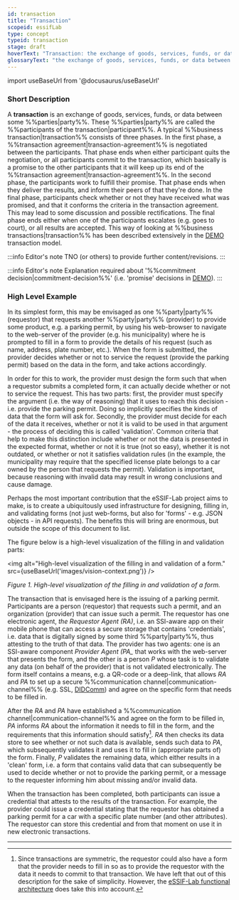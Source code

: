 ```yaml
---
id: transaction
title: "Transaction"
scopeid: essifLab
type: concept
typeid: transaction
stage: draft
hoverText: "Transaction: the exchange of goods, services, funds, or data between some Parties (called Participants of the Transaction)."
glossaryText: "the exchange of goods, services, funds, or data between some %%parties^party%% (called %%participants^participant%% of the %%transaction^transaction%%)."
---
```


import useBaseUrl from '@docusaurus/useBaseUrl'

### Short Description
A **transaction** is an exchange of goods, services, funds, or data between some %%parties|party%%. These %%parties|party%% are called the %%participants of the transaction|participant%%. A typical %%business transaction|transaction%% consists of three phases. In the first phase, a %%transaction agreement|transaction-agreement%% is negotiated between the participants. That phase ends when either participant quits the negotiation, or all participants commit to the transaction, which basically is a promise to the other participants that it will keep up its end of the %%transaction agreement|transaction-agreement%%. In the second phase, the participants work to fulfill their promise. That phase ends when they deliver the results, and inform their peers of that they're done. In the final phase, participants check whether or not they have received what was promised, and that it conforms the criteria in the transaction agreement. This may lead to some discussion and possible rectifications. The final phase ends either when one of the participants escalates (e.g. goes to court), or all results are accepted. This way of looking at %%business transactions|transaction%% has been described extensively in the [DEMO](https://en.wikipedia.org/wiki/Design_%26_Engineering_Methodology_for_Organizations) transaction model.

:::info Editor's note
TNO (or others) to provide further content/revisions.
:::

:::info Editor's note
Explanation required about '%%commitment decision|commitment-decision%%' (i.e. 'promise' decisions in [DEMO](https://en.wikipedia.org/wiki/Design_%26_Engineering_Methodology_for_Organizations)).
:::

### High Level Example

In its simplest form, this may be envisaged as one %%party|party%% (requestor) that requests another %%party|party%% (provider) to provide some product, e.g. a parking permit, by using his web-browser to navigate to the web-server of the provider (e.g. his municipality) where he is prompted to fill in a form to provide the details of his request (such as name, address, plate number, etc.). When the form is submitted, the provider decides whether or not to service the request (provide the parking permit) based on the data in the form, and take actions accordingly.

In order for this to work, the provider must design the form such that when a requestor submits a completed form, it can actually decide whether or not to service the request. This has two parts: first, the provider must specify the argument (i.e. the way of reasoning) that it uses to reach this decision - i.e. provide the parking permit. Doing so implicitly specifies the kinds of data that the form will ask for. Secondly, the provider must decide for each of the data it receives, whether or not it is valid to be used in that argument - the process of deciding this is called 'validation'. Common criteria that help to make this distinction include whether or not the data is presented in the expected format, whether or not it is true (not so easy), whether it is not outdated, or whether or not it satisfies validation rules (in the example, the municipality may require that the specified license plate belongs to a car owned by the person that requests the permit). Validation is important, because reasoning with invalid data may result in wrong conclusions and cause damage.

Perhaps the most important contribution that the eSSIF-Lab project aims to make, is to create a ubiquitously used infrastructure for designing, filling in, and validating forms (not just web-forms, but also for 'forms' - e.g. JSON objects - in API requests). The benefits this will bring are enormous, but outside the scope of this document to list.

The figure below is a high-level visualization of the filling in and validation parts:

<img
  alt="High-level visualization of the filling in and validation of a form."
  src={useBaseUrl('images/vision-context.png')}
/>

*Figure 1. High-level visualization of the filling in and validation of a form.*
 
The transaction that is envisaged here is the issuing of a parking permit. Participants are a person (requestor) that requests such a permit, and an organization (provider) that can issue such a permit. The requestor has one electronic agent, *the Requestor Agent (RA)*, i.e. an SSI-aware app on their mobile phone that can access a secure storage that contains 'credentials', i.e. data that is digitally signed by some third %%party|party%%, thus attesting to the truth of that data. The provider has two agents: one is an SSI-aware component *Provider Agent (PA_* that works with the web-server that presents the form, and the other is a person *P* whose task is to validate any data (on behalf of the provider) that is not validated electronically. The form itself contains a means, e.g. a QR-code or a deep-link, that allows *RA* and *PA* to set up a secure %%communication channel|communication-channel%% (e.g. SSL, [DIDComm](https://openssi.github.io/peer-did-method-spec/)) and agree on the specific form that needs to be filled in.

After the *RA* and *PA* have established a %%communication channel|communication-channel%% and agree on the form to be filled in, *PA* informs *RA* about the information it needs to fill in the form, and the requirements that this information should satisfy[^1]. *RA* then checks its data store to see whether or not such data is available, sends such data to *PA*, which subsequently validates it and uses it to fill in (appropriate parts of) the form. Finally, *P* validates the remaining data, which either results in a 'clean' form, i.e. a form that contains valid data that can subsequently be used to decide whether or not to provide the parking permit, or a message to the requester informing him about missing and/or invalid data.

When the transaction has been completed, both participants can issue a credential that attests to the results of the transaction. For example, the provider could issue a credential stating that the requestor has obtained a parking permit for a car with a specific plate number (and other attributes). The requestor can store this credential and from that moment on use it in new electronic transactions.

--------

[^1]: Since transactions are symmetric, the requestor could also have a form that the provider needs to fill in so as to provide the requestor with the data it needs to commit to that transaction. We have left that out of this description for the sake of simplicity. However, the [eSSIF-Lab functional architecture](../functional-architecture) does take this into account.
